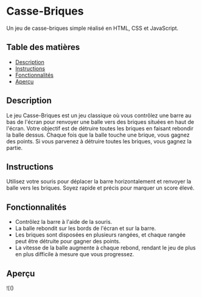 # Casse-Briques

Un jeu de casse-briques simple réalisé en HTML, CSS et JavaScript.

## Table des matières

- [Description](#description)
- [Instructions](#instructions)
- [Fonctionnalités](#fonctionnalités)
- [Aperçu](#aperçu)


## Description

Le jeu Casse-Briques est un jeu classique où vous contrôlez une barre au bas de l'écran pour renvoyer une balle vers des briques situées en haut de l'écran. Votre objectif est de détruire toutes les briques en faisant rebondir la balle dessus. Chaque fois que la balle touche une brique, vous gagnez des points. Si vous parvenez à détruire toutes les briques, vous gagnez la partie.

## Instructions

Utilisez votre souris pour déplacer la barre horizontalement et renvoyer la balle vers les briques. Soyez rapide et précis pour marquer un score élevé.

## Fonctionnalités
  
- Contrôlez la barre à l'aide de la souris.
- La balle rebondit sur les bords de l'écran et sur la barre.
- Les briques sont disposées en plusieurs rangées, et chaque rangée peut être détruite pour gagner des points.
- La vitesse de la balle augmente à chaque rebond, rendant le jeu de plus en plus difficile à mesure que vous progressez.

## Aperçu

![()




